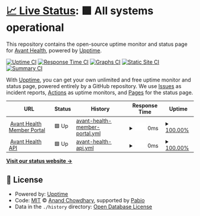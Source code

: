 # [📈 Live Status](https://status.avanthealth.ai): <!--live status--> **🟩 All systems operational**

This repository contains the open-source uptime monitor and status page for [Avant Health](https://status.avanthealth.ai), powered by [Upptime](https://github.com/upptime/upptime).

[![Uptime CI](https://github.com/AvantHealth/avant-status/workflows/Uptime%20CI/badge.svg)](https://github.com/AvantHealth/avant-status/actions?query=workflow%3A%22Uptime+CI%22)
[![Response Time CI](https://github.com/AvantHealth/avant-status/workflows/Response%20Time%20CI/badge.svg)](https://github.com/AvantHealth/avant-status/actions?query=workflow%3A%22Response+Time+CI%22)
[![Graphs CI](https://github.com/AvantHealth/avant-status/workflows/Graphs%20CI/badge.svg)](https://github.com/AvantHealth/avant-status/actions?query=workflow%3A%22Graphs+CI%22)
[![Static Site CI](https://github.com/AvantHealth/avant-status/workflows/Static%20Site%20CI/badge.svg)](https://github.com/AvantHealth/avant-status/actions?query=workflow%3A%22Static+Site+CI%22)
[![Summary CI](https://github.com/AvantHealth/avant-status/workflows/Summary%20CI/badge.svg)](https://github.com/AvantHealth/avant-status/actions?query=workflow%3A%22Summary+CI%22)

With [Upptime](https://upptime.js.org), you can get your own unlimited and free uptime monitor and status page, powered entirely by a GitHub repository. We use [Issues](https://github.com/AvantHealth/avant-status/issues) as incident reports, [Actions](https://github.com/AvantHealth/avant-status/actions) as uptime monitors, and [Pages](https://status.avanthealth.ai) for the status page.

<!--start: status pages-->
<!-- This summary is generated by Upptime (https://github.com/upptime/upptime) -->
<!-- Do not edit this manually, your changes will be overwritten -->
<!-- prettier-ignore -->
| URL | Status | History | Response Time | Uptime |
| --- | ------ | ------- | ------------- | ------ |
| <img alt="" src="https://icons.duckduckgo.com/ip3/app.avanthealth.ai.ico" height="13"> [Avant Health Member Portal](https://app.avanthealth.ai) | 🟩 Up | [avant-health-member-portal.yml](https://github.com/AvantHealth/avant-status/commits/HEAD/history/avant-health-member-portal.yml) | <details><summary><img alt="Response time graph" src="./graphs/avant-health-member-portal/response-time-week.png" height="20"> 0ms</summary><br><a href="https://status.avanthealth.ai/history/avant-health-member-portal"><img alt="Response time 409" src="https://img.shields.io/endpoint?url=https%3A%2F%2Fraw.githubusercontent.com%2FAvantHealth%2Favant-status%2FHEAD%2Fapi%2Favant-health-member-portal%2Fresponse-time.json"></a><br><a href="https://status.avanthealth.ai/history/avant-health-member-portal"><img alt="24-hour response time 0" src="https://img.shields.io/endpoint?url=https%3A%2F%2Fraw.githubusercontent.com%2FAvantHealth%2Favant-status%2FHEAD%2Fapi%2Favant-health-member-portal%2Fresponse-time-day.json"></a><br><a href="https://status.avanthealth.ai/history/avant-health-member-portal"><img alt="7-day response time 0" src="https://img.shields.io/endpoint?url=https%3A%2F%2Fraw.githubusercontent.com%2FAvantHealth%2Favant-status%2FHEAD%2Fapi%2Favant-health-member-portal%2Fresponse-time-week.json"></a><br><a href="https://status.avanthealth.ai/history/avant-health-member-portal"><img alt="30-day response time 409" src="https://img.shields.io/endpoint?url=https%3A%2F%2Fraw.githubusercontent.com%2FAvantHealth%2Favant-status%2FHEAD%2Fapi%2Favant-health-member-portal%2Fresponse-time-month.json"></a><br><a href="https://status.avanthealth.ai/history/avant-health-member-portal"><img alt="1-year response time 409" src="https://img.shields.io/endpoint?url=https%3A%2F%2Fraw.githubusercontent.com%2FAvantHealth%2Favant-status%2FHEAD%2Fapi%2Favant-health-member-portal%2Fresponse-time-year.json"></a></details> | <details><summary><a href="https://status.avanthealth.ai/history/avant-health-member-portal">100.00%</a></summary><a href="https://status.avanthealth.ai/history/avant-health-member-portal"><img alt="All-time uptime 100.00%" src="https://img.shields.io/endpoint?url=https%3A%2F%2Fraw.githubusercontent.com%2FAvantHealth%2Favant-status%2FHEAD%2Fapi%2Favant-health-member-portal%2Fuptime.json"></a><br><a href="https://status.avanthealth.ai/history/avant-health-member-portal"><img alt="24-hour uptime 100.00%" src="https://img.shields.io/endpoint?url=https%3A%2F%2Fraw.githubusercontent.com%2FAvantHealth%2Favant-status%2FHEAD%2Fapi%2Favant-health-member-portal%2Fuptime-day.json"></a><br><a href="https://status.avanthealth.ai/history/avant-health-member-portal"><img alt="7-day uptime 100.00%" src="https://img.shields.io/endpoint?url=https%3A%2F%2Fraw.githubusercontent.com%2FAvantHealth%2Favant-status%2FHEAD%2Fapi%2Favant-health-member-portal%2Fuptime-week.json"></a><br><a href="https://status.avanthealth.ai/history/avant-health-member-portal"><img alt="30-day uptime 100.00%" src="https://img.shields.io/endpoint?url=https%3A%2F%2Fraw.githubusercontent.com%2FAvantHealth%2Favant-status%2FHEAD%2Fapi%2Favant-health-member-portal%2Fuptime-month.json"></a><br><a href="https://status.avanthealth.ai/history/avant-health-member-portal"><img alt="1-year uptime 100.00%" src="https://img.shields.io/endpoint?url=https%3A%2F%2Fraw.githubusercontent.com%2FAvantHealth%2Favant-status%2FHEAD%2Fapi%2Favant-health-member-portal%2Fuptime-year.json"></a></details>
| <img alt="" src="https://icons.duckduckgo.com/ip3/app-api.avanthealth.ai.ico" height="13"> [Avant Health API](https://app-api.avanthealth.ai) | 🟩 Up | [avant-health-api.yml](https://github.com/AvantHealth/avant-status/commits/HEAD/history/avant-health-api.yml) | <details><summary><img alt="Response time graph" src="./graphs/avant-health-api/response-time-week.png" height="20"> 0ms</summary><br><a href="https://status.avanthealth.ai/history/avant-health-api"><img alt="Response time 173" src="https://img.shields.io/endpoint?url=https%3A%2F%2Fraw.githubusercontent.com%2FAvantHealth%2Favant-status%2FHEAD%2Fapi%2Favant-health-api%2Fresponse-time.json"></a><br><a href="https://status.avanthealth.ai/history/avant-health-api"><img alt="24-hour response time 0" src="https://img.shields.io/endpoint?url=https%3A%2F%2Fraw.githubusercontent.com%2FAvantHealth%2Favant-status%2FHEAD%2Fapi%2Favant-health-api%2Fresponse-time-day.json"></a><br><a href="https://status.avanthealth.ai/history/avant-health-api"><img alt="7-day response time 0" src="https://img.shields.io/endpoint?url=https%3A%2F%2Fraw.githubusercontent.com%2FAvantHealth%2Favant-status%2FHEAD%2Fapi%2Favant-health-api%2Fresponse-time-week.json"></a><br><a href="https://status.avanthealth.ai/history/avant-health-api"><img alt="30-day response time 173" src="https://img.shields.io/endpoint?url=https%3A%2F%2Fraw.githubusercontent.com%2FAvantHealth%2Favant-status%2FHEAD%2Fapi%2Favant-health-api%2Fresponse-time-month.json"></a><br><a href="https://status.avanthealth.ai/history/avant-health-api"><img alt="1-year response time 173" src="https://img.shields.io/endpoint?url=https%3A%2F%2Fraw.githubusercontent.com%2FAvantHealth%2Favant-status%2FHEAD%2Fapi%2Favant-health-api%2Fresponse-time-year.json"></a></details> | <details><summary><a href="https://status.avanthealth.ai/history/avant-health-api">100.00%</a></summary><a href="https://status.avanthealth.ai/history/avant-health-api"><img alt="All-time uptime 100.00%" src="https://img.shields.io/endpoint?url=https%3A%2F%2Fraw.githubusercontent.com%2FAvantHealth%2Favant-status%2FHEAD%2Fapi%2Favant-health-api%2Fuptime.json"></a><br><a href="https://status.avanthealth.ai/history/avant-health-api"><img alt="24-hour uptime 100.00%" src="https://img.shields.io/endpoint?url=https%3A%2F%2Fraw.githubusercontent.com%2FAvantHealth%2Favant-status%2FHEAD%2Fapi%2Favant-health-api%2Fuptime-day.json"></a><br><a href="https://status.avanthealth.ai/history/avant-health-api"><img alt="7-day uptime 100.00%" src="https://img.shields.io/endpoint?url=https%3A%2F%2Fraw.githubusercontent.com%2FAvantHealth%2Favant-status%2FHEAD%2Fapi%2Favant-health-api%2Fuptime-week.json"></a><br><a href="https://status.avanthealth.ai/history/avant-health-api"><img alt="30-day uptime 100.00%" src="https://img.shields.io/endpoint?url=https%3A%2F%2Fraw.githubusercontent.com%2FAvantHealth%2Favant-status%2FHEAD%2Fapi%2Favant-health-api%2Fuptime-month.json"></a><br><a href="https://status.avanthealth.ai/history/avant-health-api"><img alt="1-year uptime 100.00%" src="https://img.shields.io/endpoint?url=https%3A%2F%2Fraw.githubusercontent.com%2FAvantHealth%2Favant-status%2FHEAD%2Fapi%2Favant-health-api%2Fuptime-year.json"></a></details>

<!--end: status pages-->

[**Visit our status website →**](https://status.avanthealth.ai)

## 📄 License

- Powered by: [Upptime](https://github.com/upptime/upptime)
- Code: [MIT](./LICENSE) © [Anand Chowdhary](https://anandchowdhary.com), supported by [Pabio](https://pabio.com)
- Data in the `./history` directory: [Open Database License](https://opendatacommons.org/licenses/odbl/1-0/)
